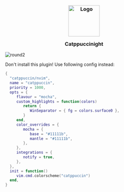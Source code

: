 <!-- panvimdoc-ignore-start -->

<h3 align="center">
    <img src="https://raw.githubusercontent.com/catppuccin/catppuccin/main/assets/logos/exports/1544x1544_circle.png" width="100" alt="Logo"/><br/>
    <img src="https://raw.githubusercontent.com/catppuccin/catppuccin/main/assets/misc/transparent.png" height="30" width="0px"/>
    Catppuccinight
    <img src="https://raw.githubusercontent.com/catppuccin/catppuccin/main/assets/misc/transparent.png" height="30" width="0px"/>
</h3>

![round2](https://github.com/m4xshen/catppuccinight.nvim/assets/74842863/62e00c06-08df-403d-8352-e1976f8a1a94)

Don't install this plugin! Use following config instead:

```lua
{
  "catppuccin/nvim",
  name = "catppuccin",
  priority = 1000,
  opts = {
     flavour = "mocha",
     custom_highlights = function(colors)
        return {
           WinSeparator = { fg = colors.surface0 },
        }
     end,
     color_overrides = {
        mocha = {
           base = "#11111b",
           mantle = "#11111b",
        },
     },
     integrations = {
        notify = true,
     },
  },
  init = function()
     vim.cmd.colorscheme("catppuccin")
  end,
}
```
